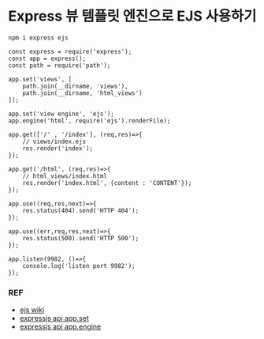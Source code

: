 # Express 뷰 템플릿 엔진으로 EJS 사용하기

```
npm i express ejs
```

```
const express = require('express');
const app = express();
const path = require('path');

app.set('views', [ 
    path.join(__dirname, 'views'), 
    path.join(__dirname, 'html_views') 
]);

app.set('view engine', 'ejs');
app.engine('html', require('ejs').renderFile);

app.get(['/' , '/index'], (req,res)=>{
    // views/index.ejs
    res.render('index');
});

app.get('/html', (req,res)=>{
    // html_views/index.html
    res.render('index.html', {content : 'CONTENT'});
});

app.use((req,res,next)=>{
    res.status(404).send('HTTP 404');
});

app.use((err,req,res,next)=>{
    res.status(500).send('HTTP 500');
});

app.listen(9982, ()=>{
    console.log('listen port 9982');
});
```

### REF
* [ejs wiki](https://github.com/mde/ejs/wiki/Using-EJS-with-Express)
* [expressjs api app.set](http://expressjs.com/en/api.html#app.set)
* [expressjs api app.engine](http://expressjs.com/en/api.html#app.engine)